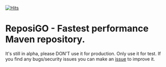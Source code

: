 [![Hits](https://hits.sh/github.com/tonimatasdev/reposigo.svg?view=today-total&label=Views)](https://hits.sh/github.com/tonimatasdev/reposigo/)
# ReposiGO - Fastest performance Maven repository.
It's still in alpha, please DON'T use it for production. Only use it for test. If you find any bugs/security issues you can make an [issue](https://github.com/TonimatasDEV/ReposiGO/issues) to improve it.
